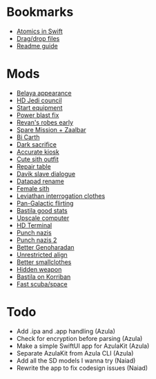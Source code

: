 # Bookmarks
- [Atomics in Swift](https://medium.com/macoclock/multi-threading-and-race-conditions-in-swift-13f3c8eb25c4)
- [Drag/drop files](https://developer.apple.com/forums/thread/696503)
- [Readme guide](https://dev.to/scottydocs/how-to-write-a-kickass-readme-5af9)

# Mods
- [Belaya appearance](https://www.nexusmods.com/kotor/mods/1494)
- [HD Jedi council](https://www.nexusmods.com/kotor/mods/1278)
- [Start equipment](https://www.nexusmods.com/kotor/mods/1320)
- [Power blast fix](https://www.nexusmods.com/kotor/mods/1322)
- [Revan's robes early](https://deadlystream.com/files/file/1771-k1-revans-robes-in-ebon-hawk-hidden-compartment/)
- [Spare Mission + Zaalbar](https://deadlystream.com/files/file/1757-spare-mission-and-zaalbar/)
- [Bi Carth](https://deadlystream.com/files/file/2140-carth-onasi-and-male-pc-romance/)
- [Dark sacrifice](https://deadlystream.com/files/file/2225-jcs-romance-enhancement-dark-sacrifice-for-k1/)
- [Accurate kiosk](https://deadlystream.com/files/file/2109-period-accurate-kiosk/?tab=comments)
- [Cute sith outfit](https://deadlystream.com/files/file/2149-sith-female-leather-assasin-outfit/?tab=comments)
- [Repair table](https://deadlystream.com/files/file/2222-reptab-hd/)
- [Davik slave dialogue](https://deadlystream.com/files/file/2214-pc-dialogue-with-daviks-slaves-change/?tab=comments)
- [Datapad rename](https://deadlystream.com/files/file/2008-logical-datapads/)
- [Female sith](https://deadlystream.com/files/file/2141-ladies-of-the-sith-army/)
- [Leviathan interrogation clothes](https://deadlystream.com/files/file/2199-leviathan-interrogation-clothes/?tab=comments)
- [Pan-Galactic flirting](https://deadlystream.com/files/file/2115-jcs-romance-enhancement-pan-galactic-flirting-for-k1/)
- [Bastila good stats](https://deadlystream.com/files/file/1968-build-a-bastila/)
- [Upscale computer](https://deadlystream.com/files/file/2025-upscaled-computer)
- [HD Terminal](https://deadlystream.com/files/file/1925-terminal-texture/)
- [Punch nazis](https://deadlystream.com/files/file/1856-request-kill-the-czerka-jerk-on-kashyyyk)
- [Punch nazis 2](https://www.gamefront.com/games/knights-of-the-old-republic/file/kill-gorton)
- [Better Genoharadan](https://deadlystream.com/files/file/1516-better-genoharadan-items/)
- [Unrestricted align](https://deadlystream.com/files/file/894-remove-force-alignment-restriction)
- [Better smallclothes](https://deadlystream.com/files/file/1594-effixians-female-underwear-alternative/)
- [Hidden weapon](https://deadlystream.com/files/file/224-hide-weapons-in-cutscenes-k1-version/?tab=comments)
- [Bastila on Korriban](https://deadlystream.com/files/file/568-bastila-on-korriban-k1r-version/)
- [Fast scuba/space](https://deadlystream.com/files/file/1297-k1-faster-scuba)

# Todo
- Add .ipa and .app handling (Azula)
- Check for encryption before parsing (Azula)
- Make a simple SwiftUI app for AzulaKit (Azula)
- Separate AzulaKit from Azula CLI (Azula)
- Add all the SD models I wanna try (Naiad)
- Rewrite the app to fix codesign issues (Naiad)
